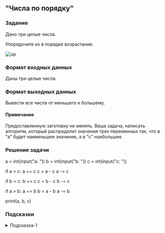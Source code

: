 ## "Числа по порядку"

### Задание

Дано три целые числа. 

Упорядочите их в порядке возрастания.

![up](img/up.png)

### Формат входных данных

Даны три целые числа.

### Формат выходных данных

Вывести все числа от меньшего к большему.

#### Примечание

Предоставленную заготовку не менять. Ваша задача, написать алгоритм, который распределит значения трех переменных так, что в "a" будет наименьшее значение, а в "c" наибольшее.

### Решение задачи

a = int(input("a: "))
b = int(input("b: "))
c = int(input("c: "))

if a > c:
    a += c
    c = a - c
    a -= c

if b > c:
    b += c
    c = b - c
    b -= c

if a > b:
    a += b
    b = a - b
    a -= b

print(a, b, c)

### Подсказки

<details>
<summary>Подсказка-1</summary>
Вспомните про задачу "поменять значения переменных местами".
</details>
